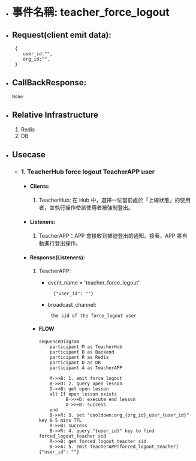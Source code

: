 - # 事件名稱: teacher_force_logout

- ## Request(client emit data):

       {
          user_id:"",
          org_id:"",
       }

- ## CallBackResponse:

      None

- ## Relative Infrastructure

  1. Redis
  2. DB

- ## Usecase

  - ### 1. TeacherHub force logout TeacherAPP user

    - #### Clients:

      1. TeacherHub: 在 Hub 中，選擇一位當前處於「上線狀態」的使用者，並執行操作使該使用者被強制登出。

    - #### Listeners:

      1. TeacherAPP：APP 會接收到被迫登出的通知。接著，APP 將自動進行登出操作。

    - #### Response(Listeners):

      1. TeacherAPP:

         - event_name = 'teacher_force_logout'

           ```
             {"user_id": ""}
           ```

         - broadcast_channel:

           ```
            the sid of the force_logout user
           ```

      - #### FLOW

        ```mermaid
        sequenceDiagram
            participant M as TeacherHub
            participant B as Backend
            participant R as Redis
            participant D as DB
            participant A as TeacherAPP

            M->>B: 1. emit force_logout
            B->>D: 2. query open lesson
            D->>B: get open lesson
            alt If open lesson exists
                  B->>+D: execute end lesson
                  D->>+B: success
            end
            B->>R: 3. set "cooldown:org_{org_id}_user_{user_id}" key & 5 mins TTL
            R->>B: success
            B->>R: 4. query "{user_id}" key to find forced_logout_teacher sid
            R->>B: get forced_logout_teacher sid
            B->>A: 5. emit TeacherAPP(forced_logout_teacher) {"user_id": ""}


        ```
